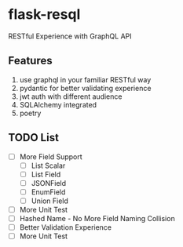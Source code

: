 # flask-resql

RESTful Experience with GraphQL API

## Features

1. use graphql in your familiar RESTful way
2. pydantic for better validating experience
3. jwt auth with different audience
4. SQLAlchemy integrated
5. poetry

## TODO List

- [ ] More Field Support
  - [ ] List Scalar
  - [ ] List Field
  - [ ] JSONField
  - [ ] EnumField
  - [ ] Union Field
- [ ] More Unit Test
- [ ] Hashed Name - No More Field Naming Collision
- [ ] Better Validation Experience
- [ ] More Unit Test
